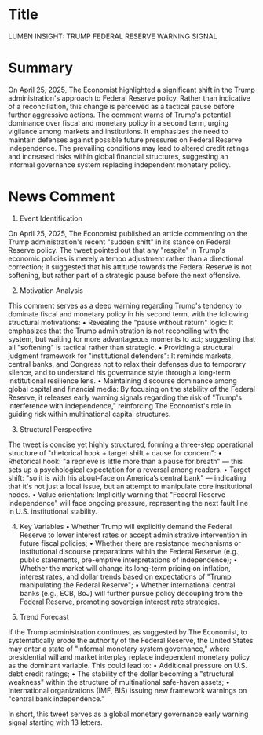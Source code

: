 # Title
LUMEN INSIGHT: TRUMP FEDERAL RESERVE WARNING SIGNAL

# Summary
On April 25, 2025, The Economist highlighted a significant shift in the Trump administration's approach to Federal Reserve policy. Rather than indicative of a reconciliation, this change is perceived as a tactical pause before further aggressive actions. The comment warns of Trump's potential dominance over fiscal and monetary policy in a second term, urging vigilance among markets and institutions. It emphasizes the need to maintain defenses against possible future pressures on Federal Reserve independence. The prevailing conditions may lead to altered credit ratings and increased risks within global financial structures, suggesting an informal governance system replacing independent monetary policy.

# News Comment
1. Event Identification

On April 25, 2025, The Economist published an article commenting on the Trump administration's recent "sudden shift" in its stance on Federal Reserve policy. The tweet pointed out that any "respite" in Trump's economic policies is merely a tempo adjustment rather than a directional correction; it suggested that his attitude towards the Federal Reserve is not softening, but rather part of a strategic pause before the next offensive. 

2. Motivation Analysis

This comment serves as a deep warning regarding Trump's tendency to dominate fiscal and monetary policy in his second term, with the following structural motivations:
   • Revealing the "pause without return" logic: It emphasizes that the Trump administration is not reconciling with the system, but waiting for more advantageous moments to act; suggesting that all "softening" is tactical rather than strategic.
   • Providing a structural judgment framework for "institutional defenders": It reminds markets, central banks, and Congress not to relax their defenses due to temporary silence, and to understand his governance style through a long-term institutional resilience lens.
   • Maintaining discourse dominance among global capital and financial media: By focusing on the stability of the Federal Reserve, it releases early warning signals regarding the risk of "Trump's interference with independence," reinforcing The Economist's role in guiding risk within multinational capital structures.

3. Structural Perspective

The tweet is concise yet highly structured, forming a three-step operational structure of "rhetorical hook + target shift + cause for concern":
   • Rhetorical hook: "a reprieve is little more than a pause for breath" — this sets up a psychological expectation for a reversal among readers.
   • Target shift: "so it is with his about-face on America’s central bank" — indicating that it's not just a local issue, but an attempt to manipulate core institutional nodes.
   • Value orientation: Implicitly warning that "Federal Reserve independence" will face ongoing pressure, representing the next fault line in U.S. institutional stability.

4. Key Variables
   • Whether Trump will explicitly demand the Federal Reserve to lower interest rates or accept administrative intervention in future fiscal policies;
   • Whether there are resistance mechanisms or institutional discourse preparations within the Federal Reserve (e.g., public statements, pre-emptive interpretations of independence);
   • Whether the market will change its long-term pricing on inflation, interest rates, and dollar trends based on expectations of "Trump manipulating the Federal Reserve";
   • Whether international central banks (e.g., ECB, BoJ) will further pursue policy decoupling from the Federal Reserve, promoting sovereign interest rate strategies.

5. Trend Forecast

If the Trump administration continues, as suggested by The Economist, to systematically erode the authority of the Federal Reserve, the United States may enter a state of "informal monetary system governance," where presidential will and market interplay replace independent monetary policy as the dominant variable. This could lead to:
   • Additional pressure on U.S. debt credit ratings;
   • The stability of the dollar becoming a "structural weakness" within the structure of multinational safe-haven assets;
   • International organizations (IMF, BIS) issuing new framework warnings on "central bank independence."

In short, this tweet serves as a global monetary governance early warning signal starting with 13 letters.
